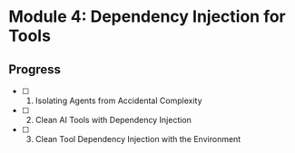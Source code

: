 # Module 4: Dependency Injection for Tools

## Progress

- [ ] 01. Isolating Agents from Accidental Complexity
- [ ] 02. Clean AI Tools with Dependency Injection  
- [ ] 03. Clean Tool Dependency Injection with the Environment